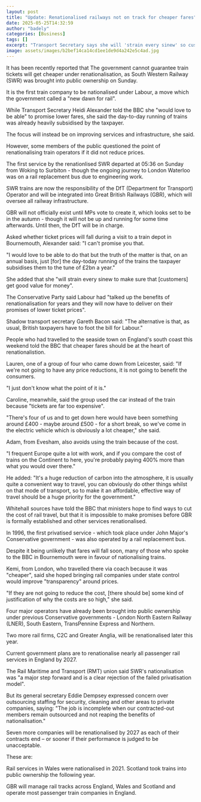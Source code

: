 ```yaml
---
layout: post
title: "Update: Renationalised railways not on track for cheaper fares"
date: 2025-05-25T14:32:59
author: "badely"
categories: [Business]
tags: []
excerpt: "Transport Secretary says she will 'strain every sinew' so customers get value for money as SWR brought back into public hands."
image: assets/images/b2bef14ca14cd1ee1de9d4a242e5c4ad.jpg
---
```


It has been recently reported that The government cannot guarantee train tickets will get cheaper under renationalisation, as South Western Railway (SWR) was brought into public ownership on Sunday.

It is the first train company to be nationalised under Labour, a move which the government called a "new dawn for rail". 

While Transport Secretary Heidi Alexander told the BBC she "would love to be able" to promise lower fares, she said the day-to-day running of trains was already heavily subsidised by the taxpayer.

The focus will instead be on improving services and infrastructure, she said.

However, some members of the public questioned the point of renationalising train operators if it did not reduce prices.

The first service by the renationlised SWR departed at 05:36 on Sunday from Woking to Surbiton - though the ongoing journey to London Waterloo was on a rail replacement bus due to engineering work.

SWR trains are now the responsibility of the DfT (Department for Transport) Operator and will be integrated into Great British Railways (GBR), which will oversee all railway infrastructure.

GBR will not officially exist until MPs vote to create it, which looks set to be in the autumn - though it will not be up and running for some time afterwards. Until then, the DfT will be in charge.

Asked whether ticket prices will fall during a visit to a train depot in Bournemouth, Alexander said: "I can't promise you that. 

"I would love to be able to do that but the truth of the matter is that, on an annual basis, just [for] the day-today running of the trains the taxpayer subsidises them to the tune of £2bn a year."

She added that she "will strain every sinew to make sure that [customers] get good value for money".

The Conservative Party said Labour had "talked up the benefits of renationalisation for years and they will now have to deliver on their promises of lower ticket prices".

Shadow transport secretary Gareth Bacon said: "The alternative is that, as usual, British taxpayers have to foot the bill for Labour."

People who had travelled to the seaside town on England's south coast this weekend told the BBC that cheaper fares should be at the heart of renationalistion.

Lauren, one of a group of four who came down from Leicester, said: "If we're not going to have any price reductions, it is not going to benefit the consumers.

"I just don't know what the point of it is."

Caroline, meanwhile, said the group used the car instead of the train because "tickets are far too expensive".

"There's four of us and to get down here would have been something around £400 - maybe around £500 - for a short break, so we've come in the electric vehicle which is obviously a lot cheaper," she said.

Adam, from Evesham, also avoids using the train because of the cost. 

"I frequent Europe quite a lot with work, and if you compare the cost of trains on the Continent to here, you're probably paying 400% more than what you would over there."

He added: "It's a huge reduction of carbon into the atmosphere, it is usually quite a convenient way to travel, you can obviously do other things whilst on that mode of transport, so to make it an affordable, effective way of travel should be a huge priority for the government."

Whitehall sources have told the BBC that ministers hope to find ways to cut the cost of rail travel, but that it is impossible to make promises before GBR is formally established and other services renationalised.

In 1996, the first privatised service - which took place under John Major's Conservative government - was also operated by a rail replacement bus.

Despite it being unlikely that fares will fall soon, many of those who spoke to the BBC in Bournemouth were in favour of nationalising trains. 

Kemi, from London, who travelled there via coach because it was "cheaper", said she hoped bringing rail companies under state control would improve "transparency" around prices.

"If they are not going to reduce the cost, [there should be] some kind of justification of why the costs are so high," she said.

Four major operators have already been brought into public ownership under previous Conservative governments - London North Eastern Railway (LNER), South Eastern, TransPennine Express and Northern.

Two more rail firms, C2C and Greater Anglia, will be renationalised later this year.

Current government plans are to renationalise nearly all passenger rail services in England by 2027.

The Rail Maritime and Transport (RMT) union said SWR's nationalisation was "a major step forward and is a clear rejection of the failed privatisation model".

But its general secretary Eddie Dempsey expressed concern over outsourcing staffing for security, cleaning and other areas to private companies, saying: "The job is incomplete when our contracted-out members remain outsourced and not reaping the benefits of nationalisation."

Seven more companies will be renationalised by 2027 as each of their contracts end – or sooner if their performance is judged to be unacceptable.

These are:

Rail services in Wales were nationalised in 2021. Scotland took trains into public ownership the following year.

GBR will manage rail tracks across England, Wales and Scotland and operate most passenger train companies in England.


